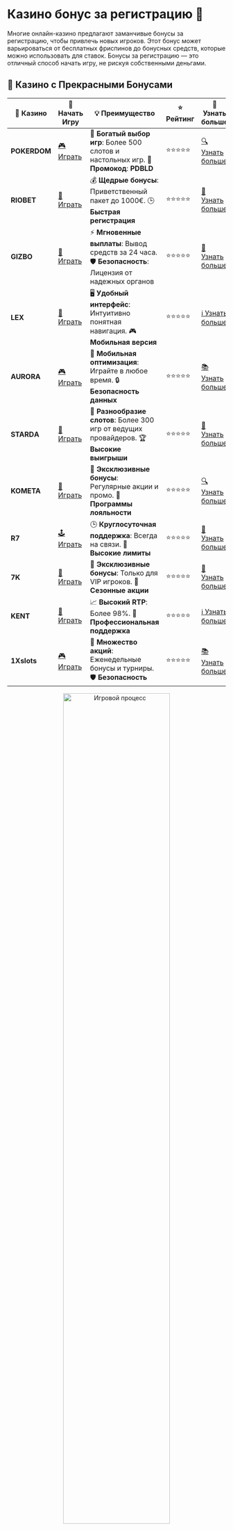 # Казино бонус за регистрацию 🎁

Многие онлайн-казино предлагают заманчивые бонусы за регистрацию, чтобы привлечь новых игроков. Этот бонус может варьироваться от бесплатных фриспинов до бонусных средств, которые можно использовать для ставок. Бонусы за регистрацию — это отличный способ начать игру, не рискуя собственными деньгами.

## 🌟 Казино с Прекрасными Бонусами

| 🎲 **Казино** | 🔗 **Начать Игру** | 💡 **Преимущество** | ⭐ **Рейтинг** | 🔗 **Узнать больше** |
|--------------|---------------------|---------------------|----------------|----------------------|
| **POKERDOM**  | [🎮 Играть](https://brandplay.link/4k77v2yx) | 🎉 **Богатый выбор игр**: Более 500 слотов и настольных игр. 🎁 **Промокод**: **PDBLD** | ⭐⭐⭐⭐⭐ | [🔍 Узнать больше](https://brandplay.link/4k77v2yx) |
| **RIOBET**    | [🎰 Играть](https://brandplay.link/7xBLTPyj) | 💰 **Щедрые бонусы**: Приветственный пакет до 1000€. 🕒 **Быстрая регистрация** | ⭐⭐⭐⭐⭐ | [📖 Узнать больше](https://brandplay.link/7xBLTPyj) |
| **GIZBO**     | [🎲 Играть](https://brandplay.link/bprXw4YV) | ⚡ **Мгновенные выплаты**: Вывод средств за 24 часа. 🛡️ **Безопасность**: Лицензия от надежных органов | ⭐⭐⭐⭐⭐ | [📝 Узнать больше](https://brandplay.link/bprXw4YV) |
| **LEX**       | [🤑 Играть](https://brandplay.link/zW4hdDFV) | 🖥️ **Удобный интерфейс**: Интуитивно понятная навигация. 🎮 **Мобильная версия** | ⭐⭐⭐⭐⭐ | [ℹ️ Узнать больше](https://brandplay.link/zW4hdDFV) |
| **AURORA**    | [🎮 Играть](https://10trafic-stat2.com/click/668546556bcc6313411604bd/6766/13032/subaccount) | 📱 **Мобильная оптимизация**: Играйте в любое время. 🔒 **Безопасность данных** | ⭐⭐⭐⭐⭐ | [📚 Узнать больше](https://10trafic-stat2.com/click/668546556bcc6313411604bd/6766/13032/subaccount) |
| **STARDА**    | [🎯 Играть](https://brandplay.link/fB7xwRFL) | 🎰 **Разнообразие слотов**: Более 300 игр от ведущих провайдеров. 🏆 **Высокие выигрыши** | ⭐⭐⭐⭐⭐ | [🔎 Узнать больше](https://brandplay.link/fB7xwRFL) |
| **KOMETA**    | [🎰 Играть](https://brandplay.link/8ZymQJV8) | 🎁 **Эксклюзивные бонусы**: Регулярные акции и промо. 🔄 **Программы лояльности** | ⭐⭐⭐⭐⭐ | [🔍 Узнать больше](https://brandplay.link/8ZymQJV8) |
| **R7**        | [🕹️ Играть](https://brandplay.link/bMd3Yjsw) | 🕒 **Круглосуточная поддержка**: Всегда на связи. 💸 **Высокие лимиты** | ⭐⭐⭐⭐⭐ | [📖 Узнать больше](https://brandplay.link/bMd3Yjsw) |
| **7K**        | [🎲 Играть](https://brandplay.link/BvQyFShp) | 🌟 **Эксклюзивные бонусы**: Только для VIP игроков. 🎉 **Сезонные акции** | ⭐⭐⭐⭐⭐ | [📝 Узнать больше](https://brandplay.link/BvQyFShp) |
| **KENT**      | [🤑 Играть](https://brandplay.link/Fv2WP3js) | 📈 **Высокий RTP**: Более 98%. 💼 **Профессиональная поддержка** | ⭐⭐⭐⭐⭐ | [ℹ️ Узнать больше](https://brandplay.link/Fv2WP3js) |
| **1Xslots**   | [🎮 Играть](https://brandplay.link/hSB1khtr) | 🎉 **Множество акций**: Еженедельные бонусы и турниры. 🛡️ **Безопасность** | ⭐⭐⭐⭐⭐ | [📚 Узнать больше](https://brandplay.link/hSB1khtr) |

<div align="center"> <img src="https://i.pinimg.com/originals/1d/b3/25/1db325483acbe642c6d4e6fdd73a4988.gif" alt="Игровой процесс" width="70%"> </div>
---

## 🚀 Быстрые Выигрыши и Поддержка

| 🎲 **Казино** | 🔗 **Начать Игру** | 💡 **Преимущество** | ⭐ **Рейтинг** | 🔗 **Узнать больше** |
|--------------|---------------------|---------------------|----------------|----------------------|
| **GAMA**      | [🎯 Играть](https://brandplay.link/j6NMKsDz) | 🔍 **Интуитивный интерфейс**: Легкость использования. 🏅 **Престижные турниры** | ⭐⭐⭐⭐☆ | [🔎 Узнать больше](https://brandplay.link/j6NMKsDz) |
| **ONION**     | [🎰 Играть](https://brandplay.link/zBGRVpQ9) | 🤑 **Низкие ставки**: Идеально для начинающих. 🔄 **Быстрые выводы** | ⭐⭐⭐⭐☆ | [🔍 Узнать больше](https://brandplay.link/zBGRVpQ9) |
| **ЧЕМПИОН**   | [🕹️ Играть](https://temon-gter.cfd/go/lRq?p80412p304504pcc44t17455) | 🏅 **Лояльная программа**: Награды за активность. 🎁 **Ежемесячные бонусы** | ⭐⭐⭐⭐☆ | [📖 Узнать больше](https://temon-gter.cfd/go/lRq?p80412p304504pcc44t17455) |
| **VAVADA**    | [🎲 Играть](https://vavadapartner.pro/?promo=ea5c9275-6854-4505-94fc-95ab18221945-linkb2) | 🚀 **Быстрая регистрация**: Начните играть мгновенно. 🔐 **Безопасные транзакции** | ⭐⭐⭐⭐☆ | [📝 Узнать больше](https://vavadapartner.pro/?promo=ea5c9275-6854-4505-94fc-95ab18221945-linkb2) |
| **FRIENDS**   | [🤑 Играть](https://gofriends.mba/linkb2) | 🤝 **Социальные игры**: Играйте с друзьями. 🌐 **Мультиплатформенность** | ⭐⭐⭐⭐☆ | [ℹ️ Узнать больше](https://gofriends.mba/linkb2) |
| **1WIN**      | [🎮 Играть](https://brandplay.link/smXVpBbG) | 🏆 **Спортивные ставки**: Широкий выбор видов спорта. 💵 **Высокие коэффициенты** | ⭐⭐⭐⭐☆ | [📚 Узнать больше](https://brandplay.link/smXVpBbG) |
| **DRIP**      | [🎯 Играть](https://drp-ircp01.com/c07e6a3db) | 🌐 **Инновационные игры**: Новейшие игровые технологии. 🛡️ **Высокая безопасность** | ⭐⭐⭐⭐☆ | [🔎 Узнать больше](https://drp-ircp01.com/c07e6a3db) |
| **JOYCASINO** | [🎰 Играть](https://rpc30.call2me.pro/?/ru/registration?apkpop=0&partner=p24970p3291217pc98f) | 🎁 **Приятные бонусы**: Ежедневные акции и подарки. 🕹️ **Разнообразие игр** | ⭐⭐⭐⭐☆ | [🔍 Узнать больше](https://rpc30.call2me.pro/?/ru/registration?apkpop=0&partner=p24970p3291217pc98f) |
| **PLAYFORTUNA** | [🎮 Играть](https://fortunapromo.net/alt/playfortuna/registration?0dc4a9362a71feb7e3f165fb8e766f70) | 🎉 **Регулярные акции**: Бонусы, фриспины и многое другое. 🏅 **Турниры** | ⭐⭐⭐⭐☆ | [📚 Узнать больше](https://fortunapromo.net/alt/playfortuna/registration?0dc4a9362a71feb7e3f165fb8e766f70) |
| **SYKAA**     | [🤑 Играть](https://s-two-way.com/?source=linkb2&pid=30697) | 💸 **Доступные ставки**: Идеально для новичков. 🎁 **Щедрые бонусы** | ⭐⭐⭐⭐☆ | [🔍 Узнать больше](https://s-two-way.com/?source=linkb2&pid=30697) |

<div align="center"> <img src="https://i.pinimg.com/originals/1d/b3/25/1db325483acbe642c6d4e6fdd73a4988.gif" alt="Игровой процесс" width="70%"> </div>

![Казино бонус за регистрацию](https://i.pinimg.com/originals/a9/29/6e/a9296ea1cf6a7c20a985e593451f0323.png)

## Что такое бонус за регистрацию? 🎉

Бонус за регистрацию — это предложение от онлайн-казино, которое доступно новым игрокам после того, как они создадут аккаунт. Чаще всего такие бонусы бывают двух типов:

1. **Бонусы в виде бесплатных фриспинов** 🎰: Это бесплатные вращения, которые можно использовать на определённых слотах. Каждый фриспин даёт шанс выиграть без внесения депозитов.
2. **Бонусные деньги** 💵: Это денежный бонус, который добавляется на ваш счёт после регистрации. Он может быть использован для ставок в играх казино.

### Как получить бонус за регистрацию? 📝

Чтобы получить бонус за регистрацию, нужно выполнить несколько простых шагов:

1. **Зарегистрироваться на сайте казино**: Для этого потребуется указать некоторые личные данные и создать логин и пароль.
2. **Активировать бонус**: Иногда для активации бонуса потребуется ввести промокод или подтвердить свою регистрацию через электронную почту или телефон.
3. **Пройти верификацию (если необходимо)**: Некоторые казино требуют подтверждения личности, чтобы избежать мошенничества.

### Виды бонусов за регистрацию 💎

- **Без депозита**: Эти бонусы даются без необходимости делать депозит. Это может быть как небольшой денежный бонус, так и бесплатные фриспины.
- **С депозитом**: Казино может предложить бонус, который начисляется после того, как вы внесёте первый депозит. Обычно это бонус на определённый процент от суммы депозита.
- **Бонусы за регистрацию с выводом**: Многие казино предлагают бонусы, которые можно вывести после выполнения условий отыгрыша.

## Преимущества бонусов за регистрацию ✨

1. **Нулевой риск**: Бонусы за регистрацию позволяют новичкам играть без риска потери своих собственных средств.
2. **Бесплатные фриспины**: Это отличная возможность попробовать новые игровые автоматы и выиграть реальные деньги.
3. **Возможность ознакомиться с казино**: Прежде чем вносить реальные деньги, игроки могут оценить качество и функционал платформы.

### Пример бонусов за регистрацию от популярных казино 🏆

1. **Pokerdom** 🃏
   - Казино предлагает бонус за регистрацию в виде фриспинов или бонусных средств, которые можно использовать на популярных слотах.
   - Простая процедура регистрации и активирование бонуса.

2. **Riobet** 🎰
   - В Riobet можно получить бонусы за регистрацию, которые можно использовать для игры на реальные деньги.
   - Дополнительные фриспины дают возможность выиграть без вложений.

3. **Gizbo** 💸
   - Бонусы за регистрацию в Gizbo — это отличный способ начать игру с бесплатными фриспинами.
   - Бонусы за первый депозит, которые увеличивают сумму первого взноса.

4. **LEX** 🎲
   - В LEX предлагаются бонусы за регистрацию, включая бесплатные фриспины на популярные слоты.
   - Простое оформление и быстрый доступ к бонусным предложениям.

5. **Starda** 🌟
   - Казино Starda приветствует новичков бонусами за регистрацию, которые позволяют играть без начальных вложений.
   - Фриспины и бонусы на депозит доступны сразу после создания аккаунта.

6. **Kometa** 🚀
   - Бесплатные фриспины и бонусные деньги предоставляются новым игрокам для начала игры.
   - Простой процесс регистрации и бонусы без обязательств.

7. **R7** 💰
   - В R7 доступны бонусы за регистрацию, которые включают фриспины на популярных слотах.
   - Идеально для новичков, чтобы начать с минимальными рисками.

8. **7K** 💎
   - Казино предлагает бонусы за регистрацию, которые дают шанс выиграть реальные деньги.
   - Бонусы можно использовать для ставок на слоты и игры с живыми дилерами.

9. **Kent** 🏆
   - Kent предлагает бонусы за регистрацию, которые позволяют ознакомиться с игровыми автоматами без вложений.
   - Легко активировать бонус через мобильное приложение или сайт.

## Какие условия отыгрыша могут быть у бонусов? 🔑

Отыгрыш бонусов — это процесс, при котором нужно сделать ставки на определённую сумму, прежде чем бонусные средства можно будет вывести. Условия отыгрыша зависят от казино и типа бонуса, но чаще всего они включают:

1. **Минимальная сумма ставок**: Нужно делать ставки на сумму, превышающую размер бонуса.
2. **Требования по времени**: Бонус может быть активен в течение определённого периода.
3. **Максимальные выигрыши**: Некоторые бонусы могут ограничивать сумму, которую можно вывести из бонусных средств.

### Советы по использованию бонусов за регистрацию 💡

1. **Читайте условия**: Внимательно ознакомьтесь с правилами отыгрыша и условиями получения бонуса.
2. **Не пропустите срок**: Некоторые бонусы имеют ограниченное время для использования, поэтому не откладывайте активацию.
3. **Пробуйте разные казино**: Использование бонусов за регистрацию — это отличный способ изучить различные казино и выбрать самое подходящее.

## Заключение 🏅

Бонусы за регистрацию — это отличный способ начать игру в онлайн-казино без риска потерять собственные деньги. Независимо от того, хотите ли вы попробовать игровые автоматы или другие игры, бонусы дадут вам шанс на выигрыши без вложений. Всегда читайте условия и выбирайте наиболее выгодные предложения! 🎉

